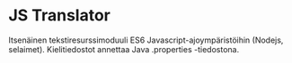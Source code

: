 
# JS Translator

Itsenäinen tekstiresurssimoduuli ES6 Javascript-ajoympäristöihin (Nodejs, selaimet). Kielitiedostot annettaa Java .properties -tiedostona.
